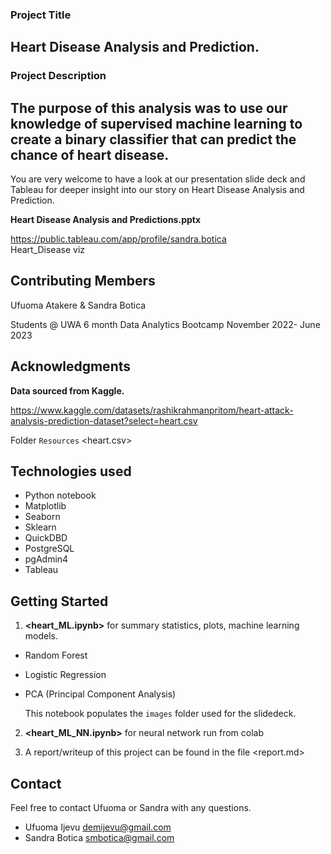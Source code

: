 ### Project Title 
## Heart Disease Analysis and Prediction.

### Project Description
## The purpose of this analysis was to use our knowledge of supervised machine learning to create a binary classifier that can predict the chance of heart disease.

You are very welcome to have a look at our presentation slide deck and Tableau for deeper insight into our story on Heart Disease Analysis and Prediction.

**Heart Disease Analysis and Predictions.pptx**

https://public.tableau.com/app/profile/sandra.botica    
Heart_Disease viz
## Contributing Members 
Ufuoma Atakere & Sandra Botica

Students @ UWA 6 month Data Analytics Bootcamp November 2022- June 2023
## Acknowledgments
**Data sourced from Kaggle.**

https://www.kaggle.com/datasets/rashikrahmanpritom/heart-attack-analysis-prediction-dataset?select=heart.csv

Folder `Resources` <heart.csv>
## Technologies used
 - Python notebook
 - Matplotlib
 - Seaborn
 - Sklearn
 - QuickDBD
 - PostgreSQL
 - pgAdmin4
 - Tableau

## Getting Started

 1. **<heart_ML.ipynb>**  for summary statistics, plots, machine learning models.
  - Random Forest
  - Logistic Regression
  - PCA (Principal Component Analysis)

    This notebook populates the `images` folder used for the slidedeck.

 2. **<heart_ML_NN.ipynb>** for neural network run from colab

 3. A report/writeup of this project can be found in the file <report.md>

## Contact

Feel free to contact Ufuoma or Sandra with any questions.
 - Ufuoma Ijevu     demijevu@gmail.com
 - Sandra Botica    smbotica@gmail.com